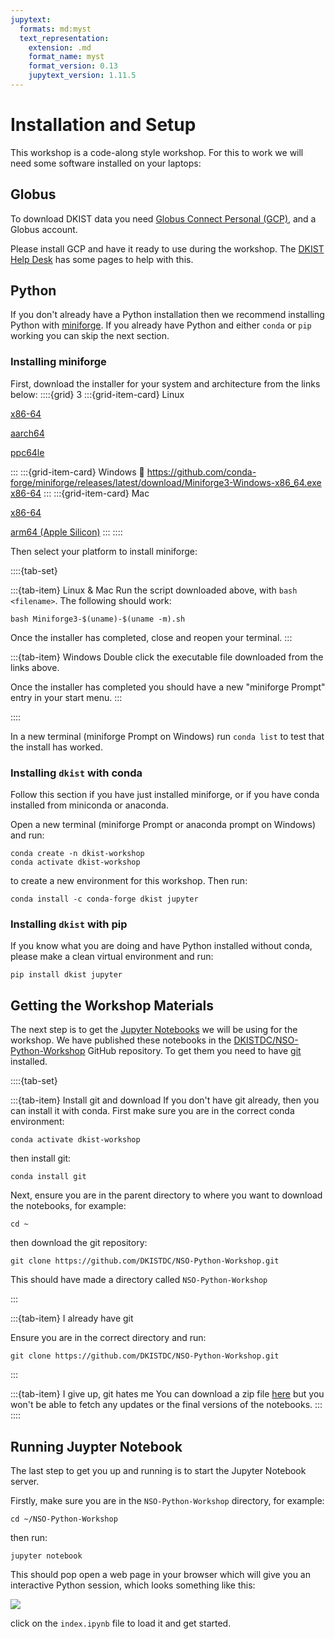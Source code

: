 ```yaml
---
jupytext:
  formats: md:myst
  text_representation:
    extension: .md
    format_name: myst
    format_version: 0.13
    jupytext_version: 1.11.5
---
```


# Installation and Setup

This workshop is a code-along style workshop.
For this to work we will need some software installed on your laptops:


## Globus

To download DKIST data you need [Globus Connect Personal (GCP)](https://www.globus.org/globus-connect-personal), and a Globus account.

Please install GCP and have it ready to use during the workshop.
The [DKIST Help Desk](https://nso.atlassian.net/servicedesk/customer/portal/3/article/247694160) has some pages to help with this.

## Python

If you don't already have a Python installation then we recommend installing Python with [miniforge](https://github.com/conda-forge/miniforge/#miniforge).
If you already have Python and either `conda` or `pip` working you can skip the next section.

### Installing miniforge

First, download the installer for your system and architecture from the links below:
::::{grid} 3
:::{grid-item-card}  Linux

[x86-64](https://github.com/conda-forge/miniforge/releases/latest/download/Miniforge3-Linux-x86_64.sh)

[aarch64](https://github.com/conda-forge/miniforge/releases/latest/download/Miniforge3-Linux-aarch64.sh)

[ppc64le](https://github.com/conda-forge/miniforge/releases/latest/download/Miniforge3-Linux-ppc64le.sh)

:::
:::{grid-item-card}  Windows
:link: https://github.com/conda-forge/miniforge/releases/latest/download/Miniforge3-Windows-x86_64.exe
[x86-64](https://github.com/conda-forge/miniforge/releases/latest/download/Miniforge3-Windows-x86_64.exe)
:::
:::{grid-item-card}  Mac

[x86-64](https://github.com/conda-forge/miniforge/releases/latest/download/Miniforge3-MacOSX-x86_64.sh)

[arm64 (Apple Silicon)](https://github.com/conda-forge/miniforge/releases/latest/download/Miniforge3-MacOSX-arm64.sh)
:::
::::

Then select your platform to install miniforge:

::::{tab-set}

:::{tab-item} Linux & Mac
Run the script downloaded above, with `bash <filename>`.
The following should work:

```{code-block} console
bash Miniforge3-$(uname)-$(uname -m).sh
```

Once the installer has completed, close and reopen your terminal.
:::

:::{tab-item} Windows
Double click the executable file downloaded from the links above.

Once the installer has completed you should have a new "miniforge Prompt" entry in your start menu.
:::

::::

In a new terminal (miniforge Prompt on Windows) run `conda list` to test that the install has worked.

### Installing `dkist` with conda

Follow this section if you have just installed miniforge, or if you have conda installed from miniconda or anaconda.

Open a new terminal (miniforge Prompt or anaconda prompt on Windows) and run:

```{code-block} bash
conda create -n dkist-workshop
conda activate dkist-workshop
```

to create a new environment for this workshop.
Then run:

```{code-block} bash
conda install -c conda-forge dkist jupyter
```

### Installing `dkist` with pip

If you know what you are doing and have Python installed without conda, please make a clean virtual environment and run:

```{code-block} bash
pip install dkist jupyter
```

## Getting the Workshop Materials

The next step is to get the [Jupyter Notebooks](https://jupyter-notebook.readthedocs.io/en/latest/) we will be using for the workshop.
We have published these notebooks in the [DKISTDC/NSO-Python-Workshop](https://github.com/DKISTDC/NSO-Python-Workshop) GitHub repository.
To get them you need to have [git](https://git-scm.com/) installed.

::::{tab-set}

:::{tab-item} Install git and download
If you don't have git already, then you can install it with conda.
First make sure you are in the correct conda environment:

```{code-block} console
conda activate dkist-workshop
```

then install git:
```{code-block} console
conda install git
```

Next, ensure you are in the parent directory to where you want to download the notebooks, for example:

```{code-block} console
cd ~
```

then download the git repository:

```{code-block} console
git clone https://github.com/DKISTDC/NSO-Python-Workshop.git
```

This should have made a directory called `NSO-Python-Workshop`

:::

:::{tab-item} I already have git

Ensure you are in the correct directory and run:

```{code-block} console
git clone https://github.com/DKISTDC/NSO-Python-Workshop.git
```
:::

:::{tab-item} I give up, git hates me
You can download a zip file [here](https://github.com/DKISTDC/NSO-Python-Workshop/archive/refs/heads/main.zip) but you won't be able to fetch any updates or the final versions of the notebooks.
:::
::::

## Running Juypter Notebook

The last step to get you up and running is to start the Jupyter Notebook server.

Firstly, make sure you are in the `NSO-Python-Workshop` directory, for example:

```{code-block} console
cd ~/NSO-Python-Workshop
```

then run:

```{code-block} console
jupyter notebook
```

This should pop open a web page in your browser which will give you an interactive Python session, which looks something like this:

![](./notebook.png)

click on the `index.ipynb` file to load it and get started.
